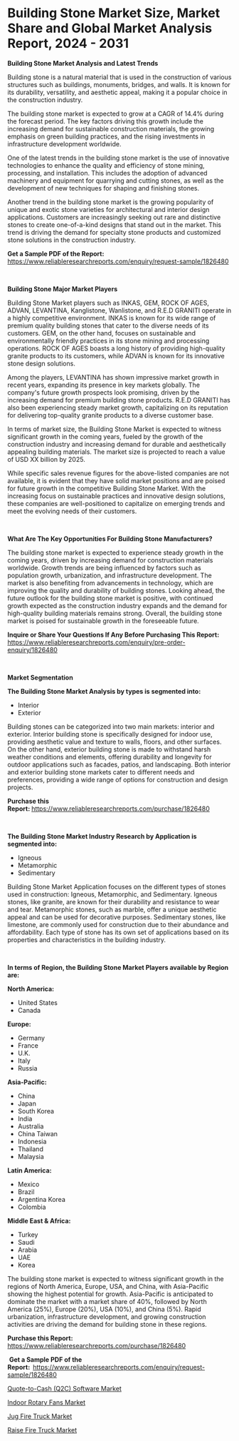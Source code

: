 <p><h1>Building Stone Market Size, Market Share and Global Market Analysis Report, 2024 - 2031</h1></p><p><strong>Building Stone Market Analysis and Latest Trends</strong></p>
<p><p>Building stone is a natural material that is used in the construction of various structures such as buildings, monuments, bridges, and walls. It is known for its durability, versatility, and aesthetic appeal, making it a popular choice in the construction industry.</p><p>The building stone market is expected to grow at a CAGR of 14.4% during the forecast period. The key factors driving this growth include the increasing demand for sustainable construction materials, the growing emphasis on green building practices, and the rising investments in infrastructure development worldwide.</p><p>One of the latest trends in the building stone market is the use of innovative technologies to enhance the quality and efficiency of stone mining, processing, and installation. This includes the adoption of advanced machinery and equipment for quarrying and cutting stones, as well as the development of new techniques for shaping and finishing stones.</p><p>Another trend in the building stone market is the growing popularity of unique and exotic stone varieties for architectural and interior design applications. Customers are increasingly seeking out rare and distinctive stones to create one-of-a-kind designs that stand out in the market. This trend is driving the demand for specialty stone products and customized stone solutions in the construction industry.</p></p>
<p><strong>Get a Sample PDF of the Report:&nbsp;</strong> <a href="https://www.reliableresearchreports.com/enquiry/request-sample/1826480">https://www.reliableresearchreports.com/enquiry/request-sample/1826480</a></p>
<p>&nbsp;</p>
<p><strong>Building Stone Major Market Players</strong></p>
<p><p>Building Stone Market players such as INKAS, GEM, ROCK OF AGES, ADVAN, LEVANTINA, Kanglistone, Wanlistone, and R.E.D GRANITI operate in a highly competitive environment. INKAS is known for its wide range of premium quality building stones that cater to the diverse needs of its customers. GEM, on the other hand, focuses on sustainable and environmentally friendly practices in its stone mining and processing operations. ROCK OF AGES boasts a long history of providing high-quality granite products to its customers, while ADVAN is known for its innovative stone design solutions.</p><p>Among the players, LEVANTINA has shown impressive market growth in recent years, expanding its presence in key markets globally. The company's future growth prospects look promising, driven by the increasing demand for premium building stone products. R.E.D GRANITI has also been experiencing steady market growth, capitalizing on its reputation for delivering top-quality granite products to a diverse customer base.</p><p>In terms of market size, the Building Stone Market is expected to witness significant growth in the coming years, fueled by the growth of the construction industry and increasing demand for durable and aesthetically appealing building materials. The market size is projected to reach a value of USD XX billion by 2025.</p><p>While specific sales revenue figures for the above-listed companies are not available, it is evident that they have solid market positions and are poised for future growth in the competitive Building Stone Market. With the increasing focus on sustainable practices and innovative design solutions, these companies are well-positioned to capitalize on emerging trends and meet the evolving needs of their customers.</p></p>
<p>&nbsp;</p>
<p><strong>What Are The Key Opportunities For Building Stone Manufacturers?</strong></p>
<p><p>The building stone market is expected to experience steady growth in the coming years, driven by increasing demand for construction materials worldwide. Growth trends are being influenced by factors such as population growth, urbanization, and infrastructure development. The market is also benefiting from advancements in technology, which are improving the quality and durability of building stones. Looking ahead, the future outlook for the building stone market is positive, with continued growth expected as the construction industry expands and the demand for high-quality building materials remains strong. Overall, the building stone market is poised for sustainable growth in the foreseeable future.</p></p>
<p><strong>Inquire or Share Your Questions If Any Before Purchasing This Report:</strong> <a href="https://www.reliableresearchreports.com/enquiry/pre-order-enquiry/1826480">https://www.reliableresearchreports.com/enquiry/pre-order-enquiry/1826480</a></p>
<p>&nbsp;</p>
<p><strong>Market Segmentation</strong></p>
<p><strong>The Building Stone Market Analysis by types is segmented into:</strong></p>
<p><ul><li>Interior</li><li>Exterior</li></ul></p>
<p><p>Building stones can be categorized into two main markets: interior and exterior. Interior building stone is specifically designed for indoor use, providing aesthetic value and texture to walls, floors, and other surfaces. On the other hand, exterior building stone is made to withstand harsh weather conditions and elements, offering durability and longevity for outdoor applications such as facades, patios, and landscaping. Both interior and exterior building stone markets cater to different needs and preferences, providing a wide range of options for construction and design projects.</p></p>
<p><strong>Purchase this Report:&nbsp;</strong><a href="https://www.reliableresearchreports.com/purchase/1826480">https://www.reliableresearchreports.com/purchase/1826480</a></p>
<p>&nbsp;</p>
<p><strong>The Building Stone Market Industry Research by Application is segmented into:</strong></p>
<p><ul><li>Igneous</li><li>Metamorphic</li><li>Sedimentary</li></ul></p>
<p><p>Building Stone Market Application focuses on the different types of stones used in construction: Igneous, Metamorphic, and Sedimentary. Igneous stones, like granite, are known for their durability and resistance to wear and tear. Metamorphic stones, such as marble, offer a unique aesthetic appeal and can be used for decorative purposes. Sedimentary stones, like limestone, are commonly used for construction due to their abundance and affordability. Each type of stone has its own set of applications based on its properties and characteristics in the building industry.</p></p>
<p>&nbsp;</p>
<p><strong>In terms of Region, the Building Stone Market Players available by Region are:</strong></p>
<p>
    <p> <strong> North America: </strong>
        <ul>
            <li>United States</li>
            <li>Canada</li>
        </ul>
        </p> 
    <p> <strong> Europe: </strong>
        <ul>
            <li>Germany</li>
            <li>France</li>
            <li>U.K.</li>
            <li>Italy</li>
            <li>Russia</li>
        </ul>
        </p> 
    <p> <strong> Asia-Pacific: </strong>
        <ul>
            <li>China</li>
            <li>Japan</li>
            <li>South Korea</li>
            <li>India</li>
            <li>Australia</li>
            <li>China Taiwan</li>
            <li>Indonesia</li>
            <li>Thailand</li>
            <li>Malaysia</li>
        </ul>
        </p> 
    <p> <strong> Latin America: </strong>
        <ul>
            <li>Mexico</li>
            <li>Brazil</li>
            <li>Argentina Korea</li>
            <li>Colombia</li>
        </ul>
        </p> 
    <p> <strong> Middle East & Africa: </strong>
        <ul>
            <li>Turkey</li>
            <li>Saudi</li>
            <li>Arabia</li>
            <li>UAE</li>
            <li>Korea</li>
        </ul>
    </p>
    </p>
<p><p>The building stone market is expected to witness significant growth in the regions of North America, Europe, USA, and China, with Asia-Pacific showing the highest potential for growth. Asia-Pacific is anticipated to dominate the market with a market share of 40%, followed by North America (25%), Europe (20%), USA (10%), and China (5%). Rapid urbanization, infrastructure development, and growing construction activities are driving the demand for building stone in these regions.</p></p>
<p><strong>Purchase this Report: </strong><a href="https://www.reliableresearchreports.com/purchase/1826480">https://www.reliableresearchreports.com/purchase/1826480</a></p>
<p>&nbsp;<strong>Get a Sample PDF of the Report:&nbsp;&nbsp;</strong><a href="https://www.reliableresearchreports.com/enquiry/request-sample/1826480">https://www.reliableresearchreports.com/enquiry/request-sample/1826480</a></p>
<p><strong></strong></p>
<p><p><a href="https://unruly-ladybug-44b.notion.site/Quote-to-Cash-Q2C-Software-Market-Research-Report-Forecasted-for-Period-from-2024-2031-by-Marke-b411bee974dd4b57bdbcc500b087aef1">Quote-to-Cash (Q2C) Software Market</a></p><p><a href="https://view.publitas.com/reportprime-1/global-indoor-rotary-fans-market-by-types-applications-and-major-players-with-regional-growth-rate-analysis-and-development-situation-from-2023-to-2030/">Indoor Rotary Fans Market</a></p><p><a href="https://view.publitas.com/reportprime-1/jug-fire-truck-market-size-2023-2030-global-industrial-analysis-key-geographical-regions-market-share-top-key-players-product-types-and-forecast-research-report/">Jug Fire Truck Market</a></p><p><a href="https://view.publitas.com/reportprime-1/raise-fire-truck-market-share-market-new-trends-analysis-report-by-type-by-application-by-end-use-by-region-and-segment-forecasts-2023-2030/">Raise Fire Truck Market</a></p></p>